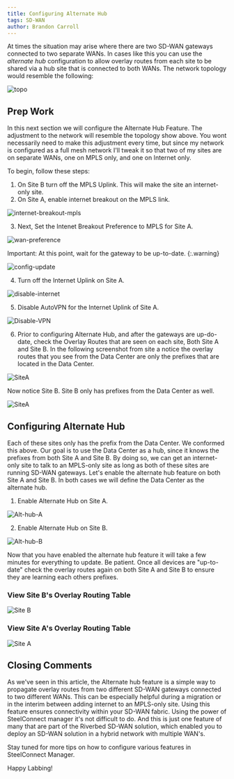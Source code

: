 ```yaml
---
title: Configuring Alternate Hub
tags: SD-WAN
author: Brandon Carroll
---
```



At times the situation may arise where there are two SD-WAN gateways connected to two separate WANs.  In cases like this you can use the *alternate hub* configuration to allow overlay routes from each site to be shared via a hub site that is connected to both WANs.  The network topology would resemble the following:


![topo](http://drop.rvbd-te.com/Photo-2019-05-05-07-34.PNG)

## Prep Work

In this next section we will configure the Alternate Hub Feature.  The adjustment to the network will resemble the topology show above.  You wont necessarily need to make this adjustment every time, but since my network is configured as a full mesh network I'll tweak it so that two of my sites are on separate WANs, one on MPLS only, and one on Internet only.

To begin, follow these steps:

1. On Site B turn off the MPLS Uplink.  This will make the site an internet-only site.
2. On Site A, enable internet breakout on the MPLS link.

![internet-breakout-mpls](http://drop.rvbd-te.com/Photo-2019-05-05-08-07.jpg)

3. Next, Set the Intenet Breakout Preference to MPLS for Site A.

![wan-preference](http://drop.rvbd-te.com/Photo-2019-05-05-22-49.jpg)

Important:  At this point, wait for the gateway to be up-to-date.
{:.warning}


![config-update](http://drop.rvbd-te.com/Photo-2019-05-05-22-53.jpg)

4. Turn off the Internet Uplink on Site A.

![disable-internet](http://drop.rvbd-te.com/Photo-2019-05-05-22-54.jpg)

5. Disable AutoVPN for the Internet Uplink of Site A.

![Disable-VPN](http://drop.rvbd-te.com/Photo-2019-05-05-22-55.jpg)

6. Prior to configuring Alternate Hub, and after the gateways are up-do-date, check the Overlay Routes that are seen on each site, Both Site A and Site B.  In the following screenshot from site a notice the overlay routes that you see from the Data Center are only the prefixes that are located in the Data Center. 

![SiteA](http://drop.rvbd-te.com/Photo-2019-05-05-22-56.jpg)

Now notice Site B.  Site B only has prefixes from the Data Center as well.  

![SiteA](http://drop.rvbd-te.com/Photo-2019-05-05-22-57.jpg)

## Configuring Alternate Hub

Each of these sites only has the prefix from the Data Center.  We conformed this above.  Our goal is to use the Data Center as a hub, since it knows the prefixes from both Site A and Site B.  By doing so, we can get an internet-only site to talk to an MPLS-only site as long as both of these sites are running SD-WAN gateways.  Let's enable the alternate hub feature on both Site A and Site B.  In both cases we will define the Data Center as the alternate hub.

1. Enable Alternate Hub on Site A.

![Alt-hub-A](http://drop.rvbd-te.com/Photo-2019-05-05-23-01.jpg)

2. Enable Alternate Hub on Site B.

![Alt-hub-B](http://drop.rvbd-te.com/Photo-2019-05-05-23-01.jpg)

Now that you have enabled the alternate hub feature it will take a few minutes for everything to update.  Be patient.  Once all devices are "up-to-date" check the overlay routes again on both Site A and Site B to ensure they are learning each others prefixes.

### View Site B's Overlay Routing Table

![Site B](http://drop.rvbd-te.com/Photo-2019-05-05-23-02.PNG)

### View Site A's Overlay Routing Table

![Site A](http://drop.rvbd-te.com/Photo-2019-05-05-23-02.PNG)


## Closing Comments

As we've seen in this article, the Alternate hub feature is a simple way to propagate overlay routes from two different SD-WAN gateways connected to two different WANs.  This can be especially helpful during a migration or in the interim between adding internet to an MPLS-only site.  Using this feature ensures connectivity within your SD-WAN fabric.  Using the power of SteelConnect manager it's not difficult to do.  And this is just one feature of many that are part of the Riverbed SD-WAN solution, which enabled you to deploy an SD-WAN solution in a hybrid network with multiple WAN's.  

Stay tuned for more tips on how to configure various features in SteelConnect Manager.

Happy Labbing!
